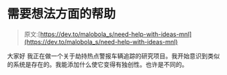 # 需要想法方面的帮助

> 原文:[https://dev.to/malobola_s/need-help-with-ideas-mnl](https://dev.to/malobola_s/need-help-with-ideas-mnl)

大家好
我正在做一个关于劫持热点警报车辆追踪的研究项目。我开始意识到类似的系统是存在的。我能添加什么使它变得有独创性。也许是不同的。